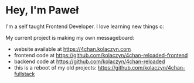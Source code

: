 # Hey, I'm Paweł

I'm a self taught Frontend Developer. I love learning new things c:

My current project is making my own messageboard:
- website available at https://4chan.kolaczyn.com
- frontend code at https://github.com/kolaczyn/4chan-reloaded-frontend
- backend code at https://github.com/kolaczyn/4chan-reloaded
- this is a reboot of my old projects: https://github.com/kolaczyn/4chan-fullstack
